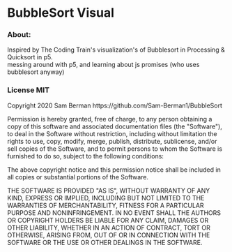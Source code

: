 <h1>BubbleSort Visual</h1>
<h3> About: </h3>
<p> 
Inspired by The Coding Train's visualization's of Bubblesort in Processing & Quicksort in p5.
<br>messing around with p5, and learning about js promises (who uses bubblesort anyway)

</p>
<h3> License MIT </h3>
<p>Copyright 2020 Sam Berman https://github.com/Sam-Berman1/BubbleSort

Permission is hereby granted, free of charge, to any person obtaining a copy of this software and associated documentation files (the "Software"), to deal in the Software without restriction, including without limitation the rights to use, copy, modify, merge, publish, distribute, sublicense, and/or sell copies of the Software, and to permit persons to whom the Software is furnished to do so, subject to the following conditions:

The above copyright notice and this permission notice shall be included in all copies or substantial portions of the Software.

THE SOFTWARE IS PROVIDED "AS IS", WITHOUT WARRANTY OF ANY KIND, EXPRESS OR IMPLIED, INCLUDING BUT NOT LIMITED TO THE WARRANTIES OF MERCHANTABILITY, FITNESS FOR A PARTICULAR PURPOSE AND NONINFRINGEMENT. IN NO EVENT SHALL THE AUTHORS OR COPYRIGHT HOLDERS BE LIABLE FOR ANY CLAIM, DAMAGES OR OTHER LIABILITY, WHETHER IN AN ACTION OF CONTRACT, TORT OR OTHERWISE, ARISING FROM, OUT OF OR IN CONNECTION WITH THE SOFTWARE OR THE USE OR OTHER DEALINGS IN THE SOFTWARE.</p>
